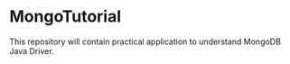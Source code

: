 # MongoTutorial
This repository will contain practical application to understand MongoDB Java Driver.
